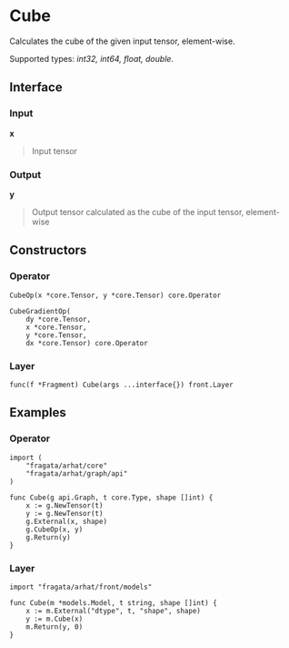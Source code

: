 
# Cube

Calculates the cube of the given input tensor, element-wise.

Supported types: *int32, int64, float, double*.

## Interface

### Input

**x**

>Input tensor

### Output

**y**

>Output tensor calculated as the cube of the input tensor, element-wise

## Constructors

### Operator


```
CubeOp(x *core.Tensor, y *core.Tensor) core.Operator

CubeGradientOp(
    dy *core.Tensor,
    x *core.Tensor,
    y *core.Tensor,
    dx *core.Tensor) core.Operator
```


### Layer


```
func(f *Fragment) Cube(args ...interface{}) front.Layer
```


## Examples

### Operator


```
import (
    "fragata/arhat/core"
    "fragata/arhat/graph/api"
)

func Cube(g api.Graph, t core.Type, shape []int) {
    x := g.NewTensor(t)
    y := g.NewTensor(t)
    g.External(x, shape)
    g.CubeOp(x, y)
    g.Return(y)
}
```


### Layer


```
import "fragata/arhat/front/models"

func Cube(m *models.Model, t string, shape []int) {
    x := m.External("dtype", t, "shape", shape)
    y := m.Cube(x)
    m.Return(y, 0)
}
```

